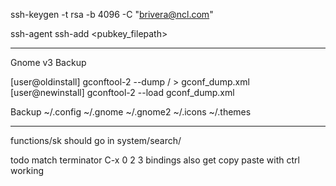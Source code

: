 


ssh-keygen -t rsa -b 4096 -C "brivera@ncl.com"

ssh-agent
ssh-add <pubkey_filepath>



------------------------------------------
Gnome v3 Backup

[user@oldinstall] gconftool-2 --dump / > gconf_dump.xml
[user@newinstall] gconftool-2 --load gconf_dump.xml


Backup 
~/.config 
~/.gnome
~/.gnome2
~/.icons
~/.themes



------------------------------------------------------



functions/sk should go in system/search/


todo match terminator C-x 0 2 3 bindings
also get copy paste with ctrl working
